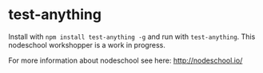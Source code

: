 # test-anything

Install with `npm install test-anything -g` and run with `test-anything`.
This nodeschool workshopper is a work in progress.

For more information about nodeschool see here: http://nodeschool.io/